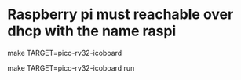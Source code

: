 # Raspberry pi must reachable over dhcp with the name raspi

make TARGET=pico-rv32-icoboard

make TARGET=pico-rv32-icoboard run


